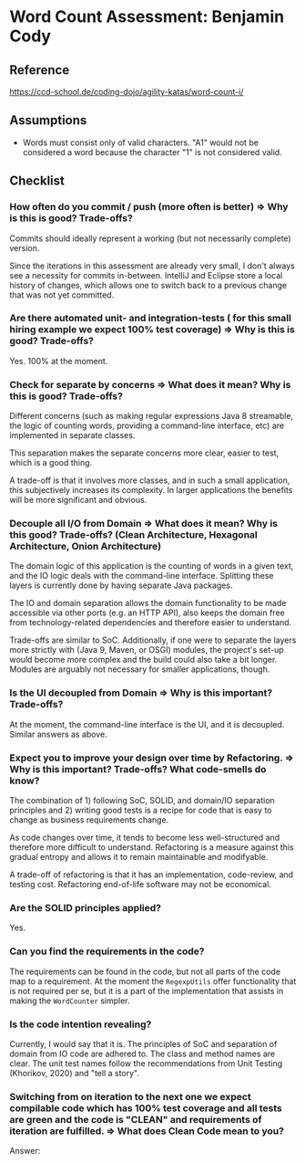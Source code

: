 # Word Count Assessment: Benjamin Cody

## Reference

https://ccd-school.de/coding-dojo/agility-katas/word-count-i/


## Assumptions

- Words must consist only of valid characters. "A1" would not be considered a word because the character "1" is not considered valid. 


## Checklist

### How often do you commit / push (more often is better) => Why is this is good? Trade-offs?

Commits should ideally represent a working (but not necessarily complete) version. 

Since the iterations in this assessment are already very small, I don't always see a necessity for commits in-between. IntelliJ and Eclipse store a local history of changes, which allows one to switch back to a previous change that was not yet committed.
 
### Are there automated unit- and integration-tests ( for this small hiring example we expect 100% test coverage) => Why is this is good? Trade-offs?

Yes. 100% at the moment.

### Check for separate by concerns => What does it mean? Why is this is good? Trade-offs?
 
Different concerns (such as making regular expressions Java 8 streamable, the logic of counting words, providing a command-line interface, etc) are implemented in separate classes. 

This separation makes the separate concerns more clear, easier to test, which is a good thing.

A trade-off is that it involves more classes, and in such a small application, this subjectively increases its complexity. In larger applications the benefits will be more significant and obvious.

### Decouple all I/O from Domain => What does it mean? Why is this good? Trade-offs? (Clean Architecture, Hexagonal Architecture, Onion Architecture)

The domain logic of this application is the counting of words in a given text, and the IO logic deals with the command-line interface. Splitting these layers is currently done by having separate Java packages.

The IO and domain separation allows the domain functionality to be made accessible via other ports (e.g. an HTTP API), also keeps the domain free from technology-related dependencies and therefore easier to understand.

Trade-offs are similar to SoC. Additionally, if one were to separate the layers more strictly with (Java 9, Maven, or OSGI) modules, the project's set-up would become more complex and the build could also take a bit longer. Modules are arguably not necessary for smaller applications, though.

### Is the UI decoupled from Domain => Why is this important? Trade-offs?

At the moment, the command-line interface is the UI, and it is decoupled. Similar answers as above.

### Expect you to improve your design over time by Refactoring. => Why is this important? Trade-offs? What code-smells do know?

The combination of 1) following SoC, SOLID, and domain/IO separation principles and 2) writing good tests is a recipe for code that is easy to change as business requirements change.

As code changes over time, it tends to become less well-structured and therefore more difficult to understand. Refactoring is a measure against this gradual entropy and allows it to remain maintainable and modifyable.

A trade-off of refactoring is that it has an implementation, code-review, and testing cost. Refactoring end-of-life software may not be economical.      
 
### Are the SOLID principles applied?

Yes.
 
### Can you find the requirements in the code?

The requirements can be found in the code, but not all parts of the code map to a requirement. At the moment the `RegexpUtils` offer functionality that is not required per se, but it is a part of the implementation that assists in making the `WordCounter` simpler.
  
### Is the code intention revealing?

Currently, I would say that it is. The principles of SoC and separation of domain from IO code are adhered to. The class and method names are clear. The unit test names follow the recommendations from Unit Testing (Khorikov, 2020) and "tell a story".

### Switching from on iteration to the next one we expect compilable code which has 100% test coverage and all tests are green and the code is "CLEAN" and requirements of iteration are fulfilled. => What does Clean Code mean to you?

Answer:  
